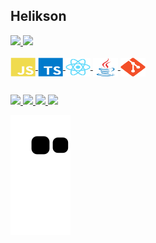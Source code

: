 ## Helikson

<div>
	<a href="https://github.com/helikson">
	<img height="180em" src="https://github-readme-stats-eight-theta.vercel.app/api?username=helikson&show_icons=true&theme=dark&include_all_commits=true&count_private=true"/>
	<img height="180em" src="https://github-readme-stats-eight-theta.vercel.app/api/top-langs/?username=helikson&layout=compact&langs_count=8&theme=dark"/>
</div>

<div style="display: inline_block"><br>
	<img align="center" alt="Javascript" height="30" width="40" src="https://raw.githubusercontent.com/devicons/devicon/master/icons/javascript/javascript-plain.svg">
	<img align="center" alt="Typescript" height="30" width="40" src="https://raw.githubusercontent.com/devicons/devicon/master/icons/typescript/typescript-plain.svg">
	<img align="center" alt="React" height="30" width="40" src="https://raw.githubusercontent.com/devicons/devicon/master/icons/react/react-original.svg">
	<img align="center" alt="Java" height="30" width="40" src="https://raw.githubusercontent.com/devicons/devicon/master/icons/java/java-original.svg">
	<img align="center" alt="Git" height="30" width="40" src="https://raw.githubusercontent.com/devicons/devicon/master/icons/git/git-original.svg">
</div>
  
##
 
<div>
	<a href="https://wa.me/+5534996901464" target="_blank">
		<img src="https://img.shields.io/badge/WhatsApp-25D366?style=for-the-badge&logo=whatsapp&logoColor=white" target="_blank">
	</a>
	<a href = "mailto:heliksonmaurilio@gmail.com">
		<img src="https://img.shields.io/badge/Gmail-D14836?style=for-the-badge&logo=gmail&logoColor=white" target="_blank">
	</a>
	<a href="https://www.linkedin.com/in/helikson" target="_blank">
		<img src="https://img.shields.io/badge/-LinkedIn-%230077B5?style=for-the-badge&logo=linkedin&logoColor=white" target="_blank">
	</a>
	<a href="https://helikson.github.io/" target="_blank">
		<img src="https://img.shields.io/badge/Portfolio-%23000000.svg?style=for-the-badge&logo=firefox&logoColor=#FF7139" target="_blank">
	</a>
</div>

![snake gif](https://github.com/helikson/helikson/blob/output/github-contribution-grid-snake.svg)
